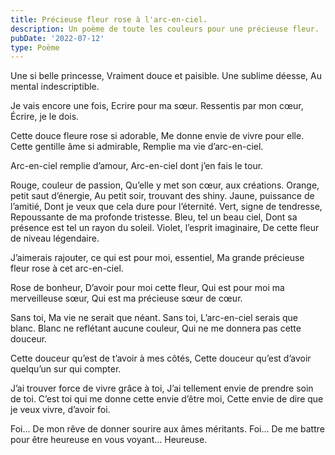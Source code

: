 ```yaml
---
title: Précieuse fleur rose à l'arc-en-ciel.
description: Un poème de toute les couleurs pour une précieuse fleur.
pubDate: '2022-07-12'
type: Poème
---
```


Une si belle princesse,
Vraiment douce et paisible.
Une sublime déesse,
Au mental indescriptible.

Je vais encore une fois,
Ecrire pour ma sœur.
Ressentis par mon cœur,
Écrire, je le dois.

Cette douce fleure rose si adorable,
Me donne envie de vivre pour elle.
Cette gentille âme si admirable,
Remplie ma vie d’arc-en-ciel.

Arc-en-ciel remplie d’amour,
Arc-en-ciel dont j’en fais le tour.

Rouge, couleur de passion,
Qu’elle y met son cœur, aux créations.
Orange, petit saut d’énergie,
Au petit soir, trouvant des shiny.
Jaune, puissance de l’amitié,
Dont je veux que cela dure pour l’éternité.
Vert, signe de tendresse,
Repoussante de ma profonde tristesse.
Bleu, tel un beau ciel,
Dont sa présence est tel un rayon du soleil.
Violet, l’esprit imaginaire,
De cette fleur de niveau légendaire.

J’aimerais rajouter, ce qui est pour moi, essentiel,
Ma grande précieuse fleur rose à cet arc-en-ciel.

Rose de bonheur,
D’avoir pour moi cette fleur,
Qui est pour moi ma merveilleuse sœur,
Qui est ma précieuse sœur de cœur.

Sans toi,
Ma vie ne serait que néant.
Sans toi,
L’arc-en-ciel serais que blanc.
Blanc ne reflétant aucune couleur,
Qui ne me donnera pas cette douceur.

Cette douceur qu’est de t’avoir à mes côtés,
Cette douceur qu’est d’avoir quelqu’un sur qui compter.

J’ai trouver force de vivre grâce à toi,
J’ai tellement envie de prendre soin de toi.
C’est toi qui me donne cette envie d’être moi,
Cette envie de dire que je veux vivre, d’avoir foi.

Foi…
De mon rêve de donner sourire aux âmes méritants.
Foi…
De me battre pour être heureuse en vous voyant…
Heureuse.
